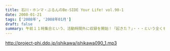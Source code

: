 ```yaml
---
title: 石川・ホンマ・ぶるんのBe-SIDE Your Life! vol.90-1
date: 2008-01-21
tags: ['2008年', '2008年01月']
draft: false
summary: 午前１１時集合という、活動時間外に収録を開始！「起きた？」・・・という全くもってオトナじゃない確認メールが乱れ飛んでの不穏な空気の中、奇跡的にも！？有楽町にサン人がやってきた！NAMAE
---
```


http://project-phi.ddo.jp/ishikawa/ishikawa090_1.mp3
